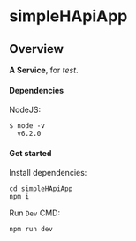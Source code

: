 # simpleHApiApp

## Overview

**A Service**, for *test*.


####  Dependencies

NodeJS:

    $ node -v
      v6.2.0


#### Get started

Install dependencies:

    cd simpleHApiApp
    npm i

Run `Dev` CMD:

    npm run dev